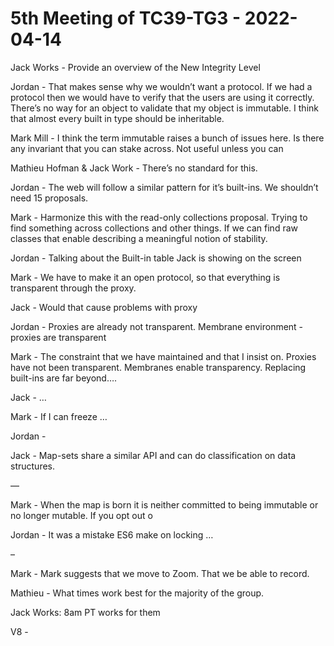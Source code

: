 # 5th Meeting of TC39-TG3 - 2022-04-14

Jack Works - Provide an overview of the New Integrity Level

Jordan - That makes sense why we wouldn’t want a protocol. If we had a protocol then we would have to verify that the users are using it correctly. There’s no way for an object to validate that my object is immutable. I think that almost every built in type should be inheritable.

Mark Mill - I think the term immutable raises a bunch of issues here. Is there any invariant that you can stake across. Not useful unless you can

Mathieu Hofman & Jack Work - There’s no standard for this.

Jordan - The web will follow a similar pattern for it’s built-ins. We shouldn’t need 15 proposals.

Mark - Harmonize this with the read-only collections proposal. Trying to find something across collections and other things. If we can find raw classes that enable describing a meaningful notion of stability.

Jordan - Talking about the Built-in table Jack is showing on the screen

Mark - We have to make it an open protocol, so that everything is transparent through the proxy.

Jack - Would that cause problems with proxy

Jordan - Proxies are already not transparent. Membrane environment - proxies are transparent

Mark - The constraint that we have maintained and that I insist on. Proxies have not been transparent. Membranes enable transparency. Replacing built-ins are far beyond….

Jack - …

Mark - If I can freeze …

Jordan -

Jack - Map-sets share a similar API and can do classification on data structures.

—

Mark - When the map is born it is neither committed to being immutable or no longer mutable. If you opt out o

Jordan - It was a mistake ES6 make on locking …

–

Mark - Mark suggests that we move to Zoom. That we be able to record.

Mathieu - What times work best for the majority of the group.

Jack Works: 8am PT works for them

V8 -
